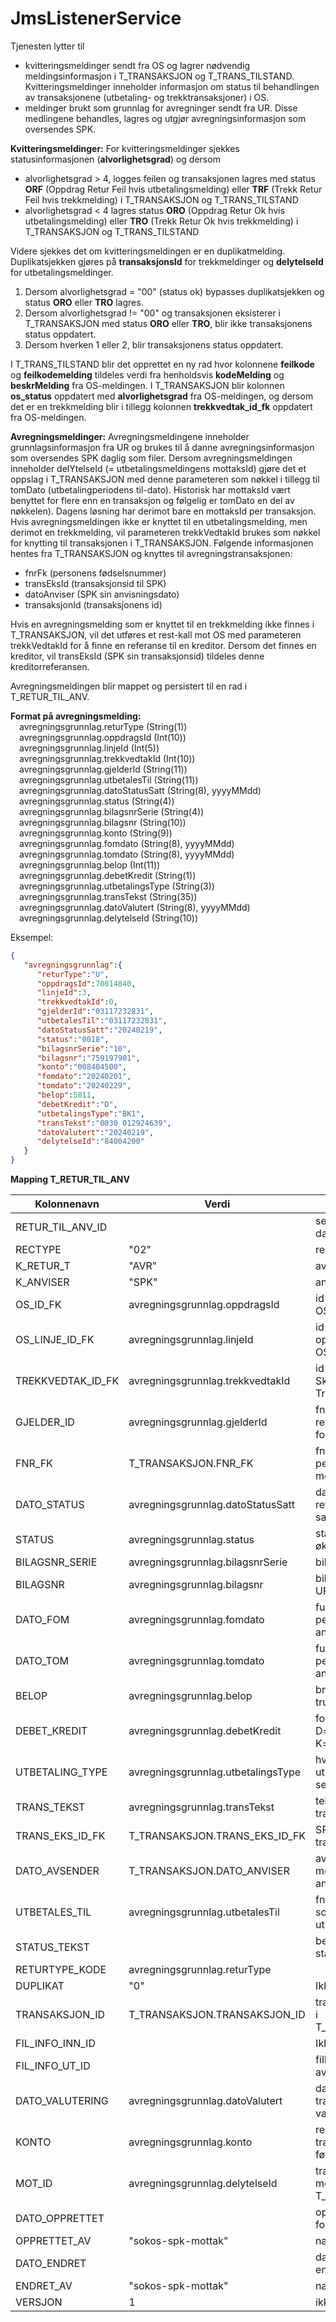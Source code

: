 # JmsListenerService

Tjenesten lytter til

* kvitteringsmeldinger sendt fra OS og lagrer nødvendig meldingsinformasjon i T_TRANSAKSJON og T_TRANS_TILSTAND. Kvitteringsmeldinger inneholder informasjon om status til behandlingen av
  transaksjonene (utbetaling- og trekktransaksjoner) i OS.
* meldinger brukt som grunnlag for avregninger sendt fra UR. Disse medlingene behandles, lagres og utgjør avregningsinformasjon som oversendes SPK.

**Kvitteringsmeldinger:**
For kvitteringsmeldinger sjekkes statusinformasjonen (**alvorlighetsgrad**) og dersom

* alvorlighetsgrad > 4, logges feilen og transaksjonen lagres med status **ORF** (Oppdrag Retur Feil hvis utbetalingsmelding) eller **TRF** (Trekk Retur Feil hvis trekkmelding) i T_TRANSAKSJON og
  T_TRANS_TILSTAND
* alvorlighetsgrad < 4 lagres status **ORO** (Oppdrag Retur Ok hvis utbetalingsmelding) eller **TRO** (Trekk Retur Ok hvis trekkmelding) i T_TRANSAKSJON og T_TRANS_TILSTAND

Videre sjekkes det om kvitteringsmeldingen er en duplikatmelding. Duplikatsjekken gjøres på **transaksjonsId** for trekkmeldinger og **delytelseId** for utbetalingsmeldinger.

1. Dersom alvorlighetsgrad = "00" (status ok) bypasses duplikatsjekken og status **ORO** eller **TRO** lagres.
2. Dersom alvorlighetsgrad != "00" og transaksjonen eksisterer i T_TRANSAKSJON med status **ORO** eller **TRO**, blir ikke transaksjonens status oppdatert.
3. Dersom hverken 1 eller 2, blir transaksjonens status oppdatert.

I T_TRANS_TILSTAND blir det opprettet en ny rad hvor kolonnene **feilkode** og **feilkodemelding** tildeles verdi fra henholdsvis **kodeMelding** og **beskrMelding** fra OS-meldingen.
I T_TRANSAKSJON blir kolonnen **os_status** oppdatert med **alvorlighetsgrad** fra OS-meldingen, og dersom det er en trekkmelding blir i tillegg kolonnen **trekkvedtak_id_fk** oppdatert fra
OS-meldingen.

**Avregningsmeldinger:**
Avregningsmeldingene inneholder grunnlagsinformasjon fra UR og brukes til å danne avregningsinformasjon som oversendes SPK daglig som filer.
Dersom avregningsmeldingen inneholder delYtelseId (= utbetalingsmeldingens mottaksId) gjøre det et oppslag i T_TRANSAKSJON med denne parameteren som nøkkel i tillegg til tomDato (utbetalingperiodens
til-dato). Historisk har mottaksId vært benyttet for flere enn en transaksjon og følgelig er tomDato en del av nøkkelen).
Dagens løsning har derimot bare en mottaksId per transaksjon.
Hvis avregningsmeldingen ikke er knyttet til en utbetalingsmelding, men derimot en trekkmelding, vil parameteren trekkVedtakId brukes som nøkkel for knytting til transaksjonen i T_TRANSAKSJON.
Følgende informasjonen hentes fra T_TRANSAKSJON og knyttes til avregningstransaksjonen:

* fnrFk (personens fødselsnummer)
* transEksId (transaksjonsid til SPK)
* datoAnviser (SPK sin anvisningsdato)
* transaksjonId (transaksjonens id)

Hvis en avregningsmelding som er knyttet til en trekkmelding ikke finnes i T_TRANSAKSJON, vil det utføres et rest-kall mot OS med parameteren trekkVedtakId for å finne en referanse til en kreditor.
Dersom det finnes en kreditor, vil transEksId (SPK sin transaksjonsid) tildeles denne kreditorreferansen.

Avregningsmeldingen blir mappet og persistert til en rad i T_RETUR_TIL_ANV.

**Format på avregningsmelding:**
<br/>&emsp;avregningsgrunnlag.returType (String(1))
<br/>&emsp;avregningsgrunnlag.oppdragsId (Int(10))
<br/>&emsp;avregningsgrunnlag.linjeId (Int(5))
<br/>&emsp;avregningsgrunnlag.trekkvedtakId (Int(10))
<br/>&emsp;avregningsgrunnlag.gjelderId (String(11))
<br/>&emsp;avregningsgrunnlag.utbetalesTil (String(11))
<br/>&emsp;avregningsgrunnlag.datoStatusSatt (String(8), yyyyMMdd)
<br/>&emsp;avregningsgrunnlag.status (String(4))
<br/>&emsp;avregningsgrunnlag.bilagsnrSerie (String(4))
<br/>&emsp;avregningsgrunnlag.bilagsnr (String(10))
<br/>&emsp;avregningsgrunnlag.konto (String(9))
<br/>&emsp;avregningsgrunnlag.fomdato (String(8), yyyyMMdd) 
<br/>&emsp;avregningsgrunnlag.tomdato (String(8), yyyyMMdd)
<br/>&emsp;avregningsgrunnlag.belop (Int(11))
<br/>&emsp;avregningsgrunnlag.debetKredit (String(1))
<br/>&emsp;avregningsgrunnlag.utbetalingsType (String(3))
<br/>&emsp;avregningsgrunnlag.transTekst (String(35))
<br/>&emsp;avregningsgrunnlag.datoValutert (String(8), yyyyMMdd)
<br/>&emsp;avregningsgrunnlag.delytelseId (String(10))

Eksempel:

```json
{
   "avregningsgrunnlag":{
      "returType":"U",
      "oppdragsId":70014840,  
      "linjeId":3,
      "trekkvedtakId":0, 
      "gjelderId":"03117232831",
      "utbetalesTil":"03117232831",
      "datoStatusSatt":"20240219", 
      "status":"0018",
      "bilagsnrSerie":"10",   
      "bilagsnr":"759197901",  
      "konto":"008404500",   
      "fomdato":"20240201",
      "tomdato":"20240229",
      "belop":5811,
      "debetKredit":"D",
      "utbetalingsType":"BK1",  
      "transTekst":"0030 012924639",  
      "datoValutert":"20240219",
      "delytelseId":"84004200"  
   }
}
```

**Mapping T_RETUR_TIL_ANV**

| Kolonnenavn       | Verdi                                 | Kommentar                                 |
|-------------------|---------------------------------------|-------------------------------------------|
| RETUR_TIL_ANV_ID  |                                       | settes av databasen                       |
| RECTYPE           | "02"                                  | recordtype                                |
| K_RETUR_T         | "AVR"                                 | avregningstype                            |
| K_ANVISER         | "SPK"                                 | anviser                                   |
| OS_ID_FK          | avregningsgrunnlag.oppdragsId         | id på oppdraget i OS                      |
| OS_LINJE_ID_FK    | avregningsgrunnlag.linjeId            | id på oppdragslinjen i OS                 |
| TREKKVEDTAK_ID_FK | avregningsgrunnlag.trekkvedtakId      | id av trekk i Skatt- og Trekkomponenten   |
| GJELDER_ID        | avregningsgrunnlag.gjelderId          | fnr/dnr til rettighetshaver for ytelsen   |
| FNR_FK            | T_TRANSAKSJON.FNR_FK                  | fnr/dnr til personen som mottar ytelsen   |
| DATO_STATUS       | avregningsgrunnlag.datoStatusSatt     | dato for når returnert status er satt     |
| STATUS            | avregningsgrunnlag.status             | status fra økonomiløsningen               |
| BILAGSNR_SERIE    | avregningsgrunnlag.bilagsnrSerie      | bilagsserie fra UR                        |
| BILAGSNR          | avregningsgrunnlag.bilagsnr           | bilagsnummer fra UR                       |
| DATO_FOM          | avregningsgrunnlag.fomdato            | funksjonell periode mottatt av anviser    |
| DATO_TOM          | avregningsgrunnlag.tomdato            | funksjonell periode mottatt av anviser    |
| BELOP             | avregningsgrunnlag.belop              | brutto ytelse eller trukket beløp         |
| DEBET_KREDIT      | avregningsgrunnlag.debetKredit        | fortegn på beløp, D=debet, K=kredit       |
| UTBETALING_TYPE   | avregningsgrunnlag.utbetalingsType    | hvordan utbetalingen er sendt             |
| TRANS_TEKST       | avregningsgrunnlag.transTekst         | tekst knyttet til transaksjonen           |
| TRANS_EKS_ID_FK   | T_TRANSAKSJON.TRANS_EKS_ID_FK         | SPK sin id til transaksjonen              |
| DATO_AVSENDER     | T_TRANSAKSJON.DATO_ANVISER            | avsenders dato mottatt fra anviser        |
| UTBETALES_TIL     | avregningsgrunnlag.utbetalesTil       | fnr eller orgnr som mottar utbetalingen   |
| STATUS_TEKST      |                                       | beskrivelse av status                     |
| RETURTYPE_KODE    | avregningsgrunnlag.returType          |                                           |
| DUPLIKAT          | "0"                                   | Ikke i bruk                               |
| TRANSAKSJON_ID    | T_TRANSAKSJON.TRANSAKSJON_ID          | transaksjonens id i T_TRANSAKSJON         |
| FIL_INFO_INN_ID   |                                       | Ikke i bruk                               |
| FIL_INFO_UT_ID    |                                       | filInfoId knyttes til avsendt AVR-fil     |
| DATO_VALUTERING   | avregningsgrunnlag.datoValutert       | dato når transaksjon er valutert i UR     |
| KONTO             | avregningsgrunnlag.konto              | regnskapskonto transaksjonen er ført på   |
| MOT_ID            | avregningsgrunnlag.delytelseId        | transaksjonens motId i T_TRANSAKSJON      |
| DATO_OPPRETTET    |                                       | opprettelsesdato for record               |
| OPPRETTET_AV      | "sokos-spk-mottak"                    | nais appnavn                              |
| DATO_ENDRET       |                                       | dato når record er endret                 |
| ENDRET_AV         | "sokos-spk-mottak"                    | nais appnavn                              |
| VERSJON           | 1                                     | ikke i bruk                               |


